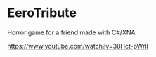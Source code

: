 # EeroTribute
Horror game for a friend made with C#/XNA

https://www.youtube.com/watch?v=38Hct-pWrlI
